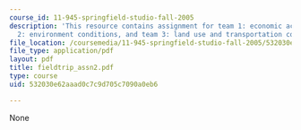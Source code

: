 ```yaml
---
course_id: 11-945-springfield-studio-fall-2005
description: 'This resource contains assignment for team 1: economic activity, team
  2: environment conditions, and team 3: land use and transportation conditions.'
file_location: /coursemedia/11-945-springfield-studio-fall-2005/532030e62aaad0c7c9d705c7090a0eb6_fieldtrip_assn2.pdf
file_type: application/pdf
layout: pdf
title: fieldtrip_assn2.pdf
type: course
uid: 532030e62aaad0c7c9d705c7090a0eb6

---
```

None